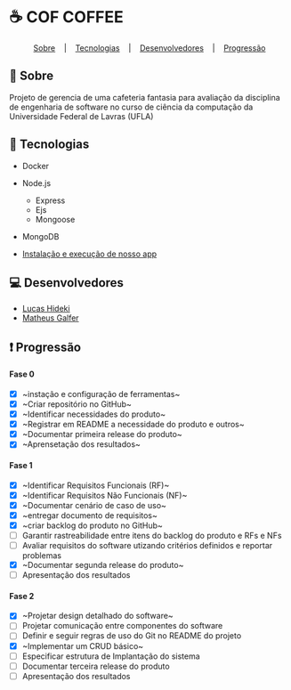  # :coffee: COF COFFEE
 
<p align="center">
  <a href="#large_blue_diamond-sobre">Sobre</a>&nbsp;&nbsp;&nbsp;&nbsp;|&nbsp;&nbsp;&nbsp;
  <a href="#hammer-tecnologias">Tecnologias</a>&nbsp;&nbsp;&nbsp;&nbsp;|&nbsp;&nbsp;&nbsp;
  <a href="#computer-desenvolvedores">Desenvolvedores</a>&nbsp;&nbsp;&nbsp;&nbsp;|&nbsp;&nbsp;&nbsp;
  <a href="#heavy_exclamation_mark-progressão">Progressão</a>
</p>
 

## :large_blue_diamond: Sobre
Projeto de gerencia de uma cafeteria fantasia para avaliação da disciplina de engenharia de software no curso de ciência da computação da Universidade Federal de Lavras (UFLA)

## :hammer: Tecnologias

* Docker
* Node.js
	* Express
 	* Ejs
  	* Mongoose
* MongoDB

* [Instalação e execução de nosso app](node/README.md)
  
## :computer: Desenvolvedores
* [Lucas Hideki](https://github.com/lu-nasc)
* [Matheus Galfer](https://github.com/magalfer)

## :heavy_exclamation_mark: Progressão
#### Fase 0
- [x] ~instação e configuração de ferramentas~
- [x] ~Criar repositório no GitHub~
- [x] ~Identificar necessidades do produto~
- [x] ~Registrar em README a necessidade do produto e outros~
- [x] ~Documentar primeira release do produto~
- [X] ~Aprensetação dos resultados~
#### Fase 1
- [x] ~Identificar Requisitos Funcionais (RF)~
- [x] ~Identificar Requisitos Não Funcionais (NF)~
- [x] ~Documentar cenário de caso de uso~
- [x] ~entregar documento de requisitos~
- [x] ~criar backlog do produto no GitHub~
- [ ] Garantir rastreabilidade entre itens do backlog do produto e RFs e NFs
- [ ] Avaliar requisitos do software utizando critérios definidos e reportar problemas
- [X] ~Documentar segunda release do produto~
- [ ] Apresentação dos resultados
#### Fase 2
- [X]  ~Projetar design detalhado do software~
- [ ]  Projetar comunicação entre componentes do software
- [ ]  Definir e seguir regras de uso do Git no README do projeto 
- [x]  ~Implementar um CRUD básico~
- [ ]  Especificar estrutura de Implantação do sistema
- [ ]  Documentar terceira release do produto
- [ ]  Apresentação dos resultados
